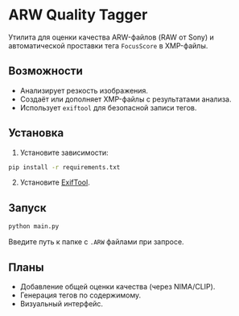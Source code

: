 # ARW Quality Tagger

Утилита для оценки качества ARW-файлов (RAW от Sony) и автоматической проставки тега `FocusScore` в XMP-файлы.

## Возможности

- Анализирует резкость изображения.
- Создаёт или дополняет XMP-файлы с результатами анализа.
- Использует `exiftool` для безопасной записи тегов.

## Установка

1. Установите зависимости:
```bash
pip install -r requirements.txt
```

2. Установите [ExifTool](https://exiftool.org/).

## Запуск

```bash
python main.py
```

Введите путь к папке с `.ARW` файлами при запросе.

## Планы

- Добавление общей оценки качества (через NIMA/CLIP).
- Генерация тегов по содержимому.
- Визуальный интерфейс.
